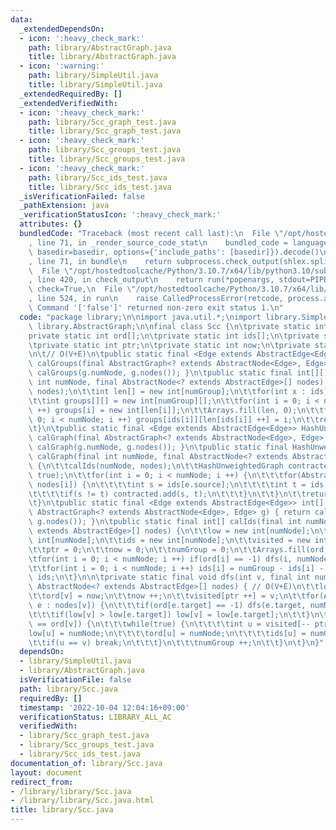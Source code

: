 ```yaml
---
data:
  _extendedDependsOn:
  - icon: ':heavy_check_mark:'
    path: library/AbstractGraph.java
    title: library/AbstractGraph.java
  - icon: ':warning:'
    path: library/SimpleUtil.java
    title: library/SimpleUtil.java
  _extendedRequiredBy: []
  _extendedVerifiedWith:
  - icon: ':heavy_check_mark:'
    path: library/Scc_graph_test.java
    title: library/Scc_graph_test.java
  - icon: ':heavy_check_mark:'
    path: library/Scc_groups_test.java
    title: library/Scc_groups_test.java
  - icon: ':heavy_check_mark:'
    path: library/Scc_ids_test.java
    title: library/Scc_ids_test.java
  _isVerificationFailed: false
  _pathExtension: java
  _verificationStatusIcon: ':heavy_check_mark:'
  attributes: {}
  bundledCode: "Traceback (most recent call last):\n  File \"/opt/hostedtoolcache/Python/3.10.7/x64/lib/python3.10/site-packages/onlinejudge_verify/documentation/build.py\"\
    , line 71, in _render_source_code_stat\n    bundled_code = language.bundle(stat.path,\
    \ basedir=basedir, options={'include_paths': [basedir]}).decode()\n  File \"/opt/hostedtoolcache/Python/3.10.7/x64/lib/python3.10/site-packages/onlinejudge_verify/languages/user_defined.py\"\
    , line 71, in bundle\n    return subprocess.check_output(shlex.split(command))\n\
    \  File \"/opt/hostedtoolcache/Python/3.10.7/x64/lib/python3.10/subprocess.py\"\
    , line 420, in check_output\n    return run(*popenargs, stdout=PIPE, timeout=timeout,\
    \ check=True,\n  File \"/opt/hostedtoolcache/Python/3.10.7/x64/lib/python3.10/subprocess.py\"\
    , line 524, in run\n    raise CalledProcessError(retcode, process.args,\nsubprocess.CalledProcessError:\
    \ Command '['false']' returned non-zero exit status 1.\n"
  code: "package library;\n\nimport java.util.*;\nimport library.SimpleUtil;\nimport\
    \ library.AbstractGraph;\n\nfinal class Scc {\n\tprivate static int low[];\n\t\
    private static int ord[];\n\tprivate static int ids[];\n\tprivate static int visited[];\n\
    \tprivate static int ptr;\n\tprivate static int now;\n\tprivate static int numGroup;\n\
    \n\t// O(V+E)\n\tpublic static final <Edge extends AbstractEdge<Edge>> int[][]\
    \ calGroups(final AbstractGraph<? extends AbstractNode<Edge>, Edge> g) { return\
    \ calGroups(g.numNode, g.nodes()); }\n\tpublic static final int[][] calGroups(final\
    \ int numNode, final AbstractNode<? extends AbstractEdge>[] nodes) {\n\t\tcalIds(numNode,\
    \ nodes);\n\t\tint len[] = new int[numGroup];\n\t\tfor(int x : ids) len[x] ++;\n\
    \t\tint groups[][] = new int[numGroup][];\n\t\tfor(int i = 0; i < numGroup; i\
    \ ++) groups[i] = new int[len[i]];\n\t\tArrays.fill(len, 0);\n\t\tfor(int i =\
    \ 0; i < numNode; i ++) groups[ids[i]][len[ids[i]] ++] = i;\n\t\treturn groups;\n\
    \t}\n\tpublic static final <Edge extends AbstractEdge<Edge>> HashUnweightedGraph\
    \ calGraph(final AbstractGraph<? extends AbstractNode<Edge>, Edge> g) { return\
    \ calGraph(g.numNode, g.nodes()); }\n\tpublic static final HashUnweightedGraph\
    \ calGraph(final int numNode, final AbstractNode<? extends AbstractEdge>[] nodes)\
    \ {\n\t\tcalIds(numNode, nodes);\n\t\tHashUnweightedGraph contracted = new HashUnweightedGraph(numGroup,\
    \ true);\n\t\tfor(int i = 0; i < numNode; i ++) {\n\t\t\tfor(AbstractEdge e :\
    \ nodes[i]) {\n\t\t\t\tint s = ids[e.source];\n\t\t\t\tint t = ids[e.target];\n\
    \t\t\t\tif(s != t) contracted.add(s, t);\n\t\t\t}\n\t\t}\n\t\treturn contracted;\n\
    \t}\n\tpublic static final <Edge extends AbstractEdge<Edge>> int[] calIds(final\
    \ AbstractGraph<? extends AbstractNode<Edge>, Edge> g) { return calIds(g.numNode,\
    \ g.nodes()); }\n\tpublic static final int[] calIds(final int numNode, final AbstractNode<?\
    \ extends AbstractEdge>[] nodes) {\n\t\tlow = new int[numNode];\n\t\tord = new\
    \ int[numNode];\n\t\tids = new int[numNode];\n\t\tvisited = new int[numNode];\n\
    \t\tptr = 0;\n\t\tnow = 0;\n\t\tnumGroup = 0;\n\t\tArrays.fill(ord, -1);\n\n\t\
    \tfor(int i = 0; i < numNode; i ++) if(ord[i] == -1) dfs(i, numNode, nodes);\n\
    \t\tfor(int i = 0; i < numNode; i ++) ids[i] = numGroup - ids[i] - 1;\n\t\treturn\
    \ ids;\n\t}\n\n\tprivate static final void dfs(int v, final int numNode, final\
    \ AbstractNode<? extends AbstractEdge>[] nodes) { // O(V+E)\n\t\tlow[v] = now;\n\
    \t\tord[v] = now;\n\t\tnow ++;\n\t\tvisited[ptr ++] = v;\n\t\tfor(AbstractEdge\
    \ e : nodes[v]) {\n\t\t\tif(ord[e.target] == -1) dfs(e.target, numNode, nodes);\n\
    \t\t\tif(low[v] > low[e.target]) low[v] = low[e.target];\n\t\t}\n\t\t\n\t\tif(low[v]\
    \ == ord[v]) {\n\t\t\twhile(true) {\n\t\t\t\tint u = visited[-- ptr];\n\t\t\t\t\
    low[u] = numNode;\n\t\t\t\tord[u] = numNode;\n\t\t\t\tids[u] = numGroup;\n\t\t\
    \t\tif(u == v) break;\n\t\t\t}\n\t\t\tnumGroup ++;\n\t\t}\n\t}\n}"
  dependsOn:
  - library/SimpleUtil.java
  - library/AbstractGraph.java
  isVerificationFile: false
  path: library/Scc.java
  requiredBy: []
  timestamp: '2022-10-04 12:04:16+09:00'
  verificationStatus: LIBRARY_ALL_AC
  verifiedWith:
  - library/Scc_graph_test.java
  - library/Scc_groups_test.java
  - library/Scc_ids_test.java
documentation_of: library/Scc.java
layout: document
redirect_from:
- /library/library/Scc.java
- /library/library/Scc.java.html
title: library/Scc.java
---
```

